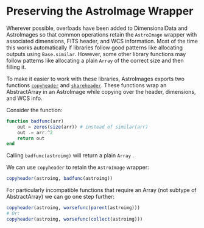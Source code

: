 # Preserving the AstroImage Wrapper

Wherever possible, overloads have been added to DimensionalData and AstroImages so that common operations retain the `AstroImage` wrapper with associated dimensions, FITS header, and WCS information.
Most of the time this works automatically if libraries follow good patterns like allocating outputs using `Base.similar`.
However, some other library functions may follow patterns like allocating a plain `Array` of the correct size and then filling it.

To make it easier to work with these libraries, AstroImages exports two functions [`copyheader`](@ref) and [`shareheader`](@ref).
These functions wrap an AbstractArray in an AstroImage while copying over the header, dimensions, and WCS info.

Consider the function:
```julia
function badfunc(arr)
    out = zeros(size(arr)) # instead of similar(arr)
    out .= arr.^2
    return out
end
```

Calling `badfunc(astroimg)` will return a plain `Array` .

We can use `copyheader` to retain the `AstroImage` wrapper:
```julia
copyheader(astroimg, badfunc(astroimg))
```

For particularly incompatible functions that require an Array (not subtype of AbstractArray) we can go one step further:
```julia
copyheader(astroimg, worsefunc(parent(astroimg)))
# Or:
copyheader(astroimg, worsefunc(collect(astroimg)))
```
